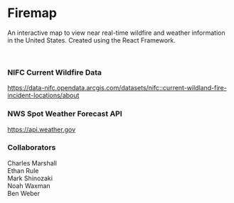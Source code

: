 # Firemap
An interactive map to view near real-time wildfire and weather information in the United States. Created using the React Framework.

<br />

### NIFC Current Wildfire Data  
https://data-nifc.opendata.arcgis.com/datasets/nifc::current-wildland-fire-incident-locations/about
### NWS Spot Weather Forecast API
https://api.weather.gov
<br />

### Collaborators
Charles Marshall  
Ethan Rule  
Mark Shinozaki  
Noah Waxman  
Ben Weber  

